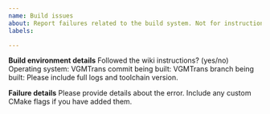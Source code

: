 ```yaml
---
name: Build issues
about: Report failures related to the build system. Not for instructions, use GitHub Discussions instead
labels: 

---
```


**Build environment details**
Followed the wiki instructions? (yes/no)
Operating system:
VGMTrans commit being built:
VGMTrans branch being built:
Please include full logs and toolchain version.

**Failure details**
Please provide details about the error. Include any custom CMake flags if you have added them.
